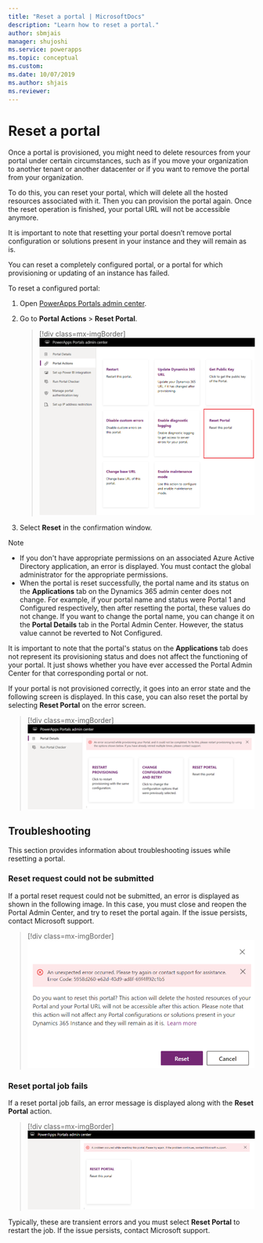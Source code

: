 ```yaml
---
title: "Reset a portal | MicrosoftDocs"
description: "Learn how to reset a portal."
author: sbmjais
manager: shujoshi
ms.service: powerapps
ms.topic: conceptual
ms.custom: 
ms.date: 10/07/2019
ms.author: shjais
ms.reviewer:
---
```


# Reset a portal

Once a portal is provisioned, you might need to delete resources from your portal under certain circumstances, such as if you move your organization to another tenant or another datacenter or if you want to remove the portal from your organization.

To do this, you can reset your portal, which will delete all the hosted resources associated with it. Then you can provision the portal again. Once the reset operation is finished, your portal URL will not be accessible anymore.

It is important to note that resetting your portal doesn’t remove portal configuration or solutions present in your instance and they will remain as is.

You can reset a completely configured portal, or a portal for which provisioning or updating of an instance has failed.

To reset a configured portal:

1.	Open [PowerApps Portals admin center](admin-overview.md).

2.	Go to **Portal Actions** > **Reset Portal**.

    > [!div class=mx-imgBorder]
    > ![Reset a portal](../media/reset-portal.png "Reset a portal")

3.	Select **Reset** in the confirmation window.

> [!NOTE]
> - If you don't have appropriate permissions on an associated Azure Active Directory application, an error is displayed. You must contact the global administrator for the appropriate permissions.
> - When the portal is reset successfully, the portal name and its status on the **Applications** tab on the Dynamics 365 admin center does not change. For example, if your portal name and status were Portal 1 and Configured respectively, then after resetting the portal, these values do not change. If you want to change the portal name, you can change it on the **Portal Details** tab in the Portal Admin Center. However, the status value cannot be reverted to Not Configured.
> 
> It is important to note that the portal's status on the **Applications** tab does not represent its provisioning status and does not affect the functioning of your portal. It just shows whether you have ever accessed the Portal Admin Center for that corresponding portal or not.

If your portal is not provisioned correctly, it goes into an error state and the following screen is displayed. In this case, you can also reset the portal by selecting **Reset Portal** on the error screen.

> [!div class=mx-imgBorder]
> ![Error while provisioning a portal](../media/provision-portal-error.png "Error while provisioning a portal")

## Troubleshooting

This section provides information about troubleshooting issues while resetting a portal.

### Reset request could not be submitted

If a portal reset request could not be submitted, an error is displayed as shown in the following image. In this case, you must close and reopen the Portal Admin Center, and try to reset the portal again. If the issue persists, contact Microsoft support.

> [!div class=mx-imgBorder]
> ![Error while resetting a portal](../media/reset-portal-request-error.png "Error while resetting a portal")

### Reset portal job fails

If a reset portal job fails, an error message is displayed along with the **Reset Portal** action.

> [!div class=mx-imgBorder]
> ![Error while resetting a portal](../media/reset-portal-error.png "Error while resetting a portal")

Typically, these are transient errors and you must select **Reset Portal** to restart the job. If the issue persists, contact Microsoft support.


